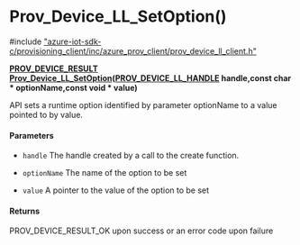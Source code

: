 # Prov_Device_LL_SetOption()

\#include ["azure-iot-sdk-c/provisioning_client/inc/azure_prov_client/prov_device_ll_client.h"](../iot-c-ref-prov-device-ll-client-h.md)  

**[PROV_DEVICE_RESULT](#prov__device__ll__client_8h_1a4e21aaa494a7ff52958e337551fde7eb) [Prov_Device_LL_SetOption](#prov__device__ll__client_8h_1ae5035b58c14ec28a988f90eee182f0fd)([PROV_DEVICE_LL_HANDLE](#prov__device__ll__client_8h_1aa6ce77119fc5a0c50d57a97a990cb54f) handle,const char * optionName,const void * value)**

API sets a runtime option identified by parameter optionName to a value pointed to by value.

#### Parameters
* `handle` The handle created by a call to the create function. 

* `optionName` The name of the option to be set 

* `value` A pointer to the value of the option to be set

#### Returns
PROV_DEVICE_RESULT_OK upon success or an error code upon failure

